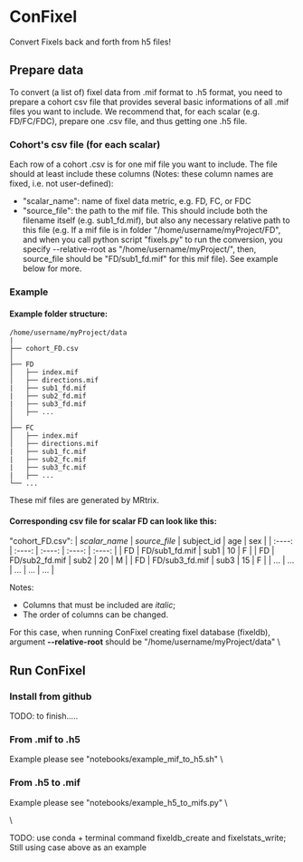 # ConFixel
Convert Fixels back and forth from h5 files!

## Prepare data
To convert (a list of) fixel data from .mif format to .h5 format, you need to prepare a cohort csv file that provides several basic informations of all .mif files you want to include. We recommend that, for each scalar (e.g. FD/FC/FDC), prepare one .csv file, and thus getting one .h5 file.

### Cohort's csv file (for each scalar)
Each row of a cohort .csv is for one mif file you want to include. The file should at least include these columns (Notes: these column names are fixed, i.e. not user-defined):

* "scalar_name": name of fixel data metric, e.g. FD, FC, or FDC 
* "source_file": the path to the mif file. This should include both the filename itself (e.g. sub1_fd.mif), but also any necessary relative path to this file (e.g. If a mif file is in folder "/home/username/myProject/FD", and when you call python script "fixels.py" to run the conversion, you specify --relative-root as "/home/username/myProject/", then, source_file should be "FD/sub1_fd.mif" for this mif file). See example below for more.

### Example
#### Example **folder structure**:

```
/home/username/myProject/data
|
├── cohort_FD.csv   
│
├── FD
│   ├── index.mif
│   ├── directions.mif
|   ├── sub1_fd.mif
|   ├── sub2_fd.mif
|   ├── sub3_fd.mif
│   ├── ...
│
├── FC
│   ├── index.mif
│   ├── directions.mif
|   ├── sub1_fc.mif
|   ├── sub2_fc.mif
|   ├── sub3_fc.mif
|   ├── ...
└── ...
```
These mif files are generated by MRtrix.

#### Corresponding **csv file for scalar FD** can look like this:
"cohort_FD.csv":
| *scalar_name* | *source_file*  | subject_id    | age    | sex     | 
| :----:        | :----:         | :----:        | :----: |  :----: |
| FD            | FD/sub1_fd.mif | sub1          | 10     | F       |
| FD            | FD/sub2_fd.mif | sub2          | 20     | M       |
| FD            | FD/sub3_fd.mif | sub3          | 15     | F       |
| ...            | ... | ...          | ...     | ...       |

Notes:
* Columns that must be included are *italic*;
* The order of columns can be changed.

For this case, when running ConFixel creating fixel database (fixeldb), argument **--relative-root** should be "/home/username/myProject/data" \


## Run ConFixel
### Install from github
TODO: to finish.....

### From .mif to .h5
Example please see "notebooks/example_mif_to_h5.sh" \

### From .h5 to .mif
Example please see "notebooks/example_h5_to_mifs.py" \

 \


TODO: use conda + terminal command fixeldb_create and fixelstats_write; Still using case above as an example